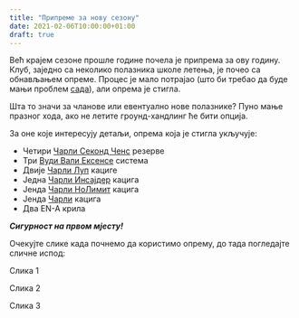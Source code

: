```yaml
---
title: "Припреме за нову сезону"
date: 2021-02-06T10:00:00+01:00
draft: true
---
```

Већ крајем сезоне прошле године почела је припрема за ову годину. Клуб, заједно са неколико полазника школе летења, је почео са обнављањем опреме.
Процес је мало потрајао (што би требао да буде мањи проблем [сада](/blog/2020-26-02_nearbirds-announcement)), али опрема је стигла.

Шта то значи за чланове или евентуално нове полазнике? Пуно мање празног хода, ако не летите гроунд-хандлинг ће бити опција.

За оне које интересују детаљи, опрема која је стигла укључује:
* Четири [Чарли Секонд Ченс](https://finsterwalder-charly.de/en/rescue-systems/for-paraglider.html) резерве
* Три [Вуди Вали Ексенсе](https://www.woodyvalley.eu/en/pro/exense/) система
* Двије [Чарли Луп](https://finsterwalder-charly.de/en/helmets/loop.html) кациге
* Једна [Чарли Инсајдер](https://finsterwalder-charly.de/en/helmets/insider.html) кацига
* Јенда [Чарли НоЛимит](https://finsterwalder-charly.de/en/helmets/no-limit.html) кацига
* Јенда [Чарли](https://finsterwalder-charly.de/en/helmets/ace.html) кацига
* Два EN-A крила

*__Сигурност на првом мјесту!__*

Очекујте слике када почнемо да користимо опрему, до тада погледајте сличне испод:

Слика 1

Слика 2

Слика 3
